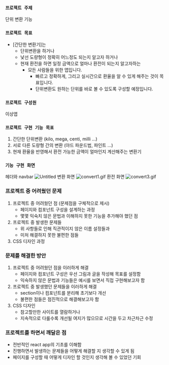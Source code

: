 ### `프로젝트 주제`

단위 변환 기능

### `프로젝트 목표`

- [간단한 변환기]는
    - 단위변환을 하거나
    - 낯선 도량형이 정확히 어느정도 되는지 알고자 하거나
    - 현재 환전을 하면 일정 금액으로 얼마나 환전이 되는지 알고자하는
        - 모든 사람들을 위한 앱입니다.
            - 빠르고 정확하게, 그리고 실시간으로 환율을 알 수 있게 해주는 것이 목표입니다.
            - 단위변환도 원하는 단위를 바로 볼 수 있도록 구성할 예정입니다.

### `프로젝트 구성원`

이상엽

### `프로젝트 구현 기능 목표`

1. 간단한 단위변환 (kilo, mega, centi, milli …)
2. 서로 다른 도량형 간의 변환 (야드 파운드법, 파인트 …)
3. 현재 환율을 반영해서 환전 가능한 금액이 얼마인지 계산해주는 변환기

### `기능 구현 화면`

헤더와 navbar
![Untitled](https://prod-files-secure.s3.us-west-2.amazonaws.com/6a727cb1-c8b1-44da-acd2-ac9acbb148d7/6070346b-954c-4486-842d-21795b095bd6/Untitled.png)
변환 화면
![convert1.gif](https://prod-files-secure.s3.us-west-2.amazonaws.com/6a727cb1-c8b1-44da-acd2-ac9acbb148d7/645e7285-0860-456f-a2d3-bc0749ce2cc6/convert1.gif)
환전 화면
![convert3.gif](https://prod-files-secure.s3.us-west-2.amazonaws.com/6a727cb1-c8b1-44da-acd2-ac9acbb148d7/f95ea3eb-2964-4f07-9d07-bbfbbf3964a0/convert3.gif)

### 프로젝트 중 어려웠던 문제

1. 프로젝트 중 어려웠던 점 (문제점을 구체적으로 제시)
    - 페이지와 컴포넌트 구성을 설계하는 과정
    - 몇몇 익숙치 않은 문법과 이해하지 못한 기능을 추가해야 했던 점
2. 프로젝트 중 발생한 문제들
    - 위 사항들로 인해 직관적이지 않은 이름 설정들과
    - 미처 해결하지 못한 불편한 점들
3. CSS 디자인 과정

### 문제를 해결한 방안

1. 프로젝트 중 어려웠던 점을 이러하게 해결
    - 페이지와 컴포넌트 구성은 우선 그림과 글을 작성해 목표를 설정함
    - 익숙하지 않은 문법과 기능들은 예시를 보면서 직접 구현해보고자 함
2. 프로젝트 중 발생했던 문제들을 이러하게 해결
    - section이나 컴포넌트를 분리해 초기보다 개선
    - 불편한 점들은 점진적으로 해결해보고자 함
3. CSS 디자인
    - 참고할만한 사이트를 열람하거나
    - 지속적으로 다룰수록 개선될 여지가 많으므로 시간을 두고 차근차근 수정

### 프로젝트를 하면서 깨달은 점

- 전반적인 react app의 기초를 이해함
- 진행하면서 발생하는 문제들을 어떻게 해결할 지 생각할 수 있게 됨
- 페이지를 구성할 때 어떻게 디자인 할 것인지 생각해 볼 수 있었던 기회


